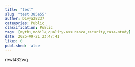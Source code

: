 ```yaml
---
title: "test"
slug: "test-385e55"
author: Divya28237
categories: Public
classification: Public
tags: [myths,mobile,quality-assurance,security,case-study]
date: 2025-09-21 22:47:41 
likes: 0
published: false
---
```


rewt432wq